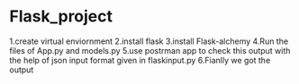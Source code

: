 # Flask_project
1.create virtual enviornment
2.install flask
3.install Flask-alchemy
4.Run the files of App.py and models.py
5.use postrman app to check this output with the help of json input format given in flaskinput.py
6.Fianlly we got the output
